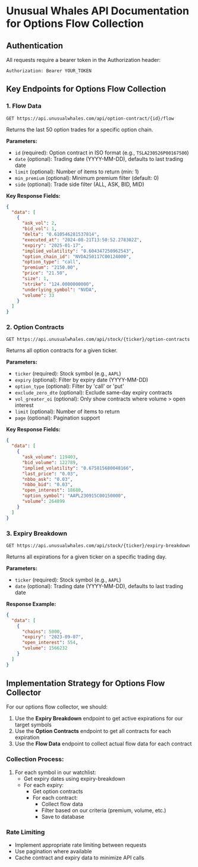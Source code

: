 # Unusual Whales API Documentation for Options Flow Collection

## Authentication
All requests require a bearer token in the Authorization header:
```
Authorization: Bearer YOUR_TOKEN
```

## Key Endpoints for Options Flow Collection

### 1. Flow Data
`GET https://api.unusualwhales.com/api/option-contract/{id}/flow`

Returns the last 50 option trades for a specific option chain.

**Parameters:**
- `id` (required): Option contract in ISO format (e.g., `TSLA230526P00167500`)
- `date` (optional): Trading date (YYYY-MM-DD), defaults to last trading date
- `limit` (optional): Number of items to return (min: 1)
- `min_premium` (optional): Minimum premium filter (default: 0)
- `side` (optional): Trade side filter (ALL, ASK, BID, MID)

**Key Response Fields:**
```json
{
  "data": [
    {
      "ask_vol": 2,
      "bid_vol": 1,
      "delta": "0.610546281537814",
      "executed_at": "2024-08-21T13:50:52.278302Z",
      "expiry": "2025-01-17",
      "implied_volatility": "0.604347250962543",
      "option_chain_id": "NVDA250117C00124000",
      "option_type": "call",
      "premium": "2150.00",
      "price": "21.50",
      "size": 1,
      "strike": "124.0000000000",
      "underlying_symbol": "NVDA",
      "volume": 33
    }
  ]
}
```

### 2. Option Contracts
`GET https://api.unusualwhales.com/api/stock/{ticker}/option-contracts`

Returns all option contracts for a given ticker.

**Parameters:**
- `ticker` (required): Stock symbol (e.g., `AAPL`)
- `expiry` (optional): Filter by expiry date (YYYY-MM-DD)
- `option_type` (optional): Filter by 'call' or 'put'
- `exclude_zero_dte` (optional): Exclude same-day expiry contracts
- `vol_greater_oi` (optional): Only show contracts where volume > open interest
- `limit` (optional): Number of items to return
- `page` (optional): Pagination support

**Key Response Fields:**
```json
{
  "data": [
    {
      "ask_volume": 119403,
      "bid_volume": 122789,
      "implied_volatility": "0.675815680048166",
      "last_price": "0.03",
      "nbbo_ask": "0.03",
      "nbbo_bid": "0.03",
      "open_interest": 18680,
      "option_symbol": "AAPL230915C00150000",
      "volume": 264899
    }
  ]
}
```

### 3. Expiry Breakdown
`GET https://api.unusualwhales.com/api/stock/{ticker}/expiry-breakdown`

Returns all expirations for a given ticker on a specific trading day.

**Parameters:**
- `ticker` (required): Stock symbol (e.g., `AAPL`)
- `date` (optional): Trading date (YYYY-MM-DD), defaults to last trading date

**Response Example:**
```json
{
  "data": [
    {
      "chains": 5000,
      "expiry": "2023-09-07",
      "open_interest": 554,
      "volume": 1566232
    }
  ]
}
```

## Implementation Strategy for Options Flow Collector

For our options flow collector, we should:

1. Use the **Expiry Breakdown** endpoint to get active expirations for our target symbols
2. Use the **Option Contracts** endpoint to get all contracts for each expiration
3. Use the **Flow Data** endpoint to collect actual flow data for each contract

### Collection Process:
1. For each symbol in our watchlist:
   - Get expiry dates using expiry-breakdown
   - For each expiry:
     - Get option contracts
     - For each contract:
       - Collect flow data
       - Filter based on our criteria (premium, volume, etc.)
       - Save to database

### Rate Limiting
- Implement appropriate rate limiting between requests
- Use pagination where available
- Cache contract and expiry data to minimize API calls 